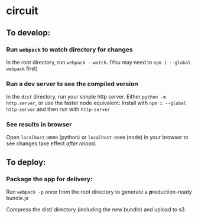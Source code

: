 # circuit


## To develop:

### Run `webpack` to watch directory for changes
In the root directory, run `webpack --watch`. (You may need to `npm i --global webpack` first)

### Run a dev server to see the compiled version
In the `dist` directory, run your simple http server. Either `python -m http.server`, or use the faster node equivalent: Install with `npm i --global http-server` and then run with `http-server`

### See results in browser
Open `localhost:8000` (python) or `localhost:8080` (node) in your browser to see changes take effect *after reload*.

## To deploy:

### Package the app for delivery:
Run `webpack -p` once from the root directory to generate a **p**roduction-ready bundle.js

Compress the dist/ directory (including the new bundle) and upload to s3.
